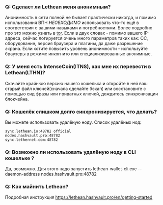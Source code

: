 ### Q: Сделает ли Lethean меня анонимным? ####
Анонимность в сети полной не бывает практически никогда, и помимо использования ВПН *НЕОБХОДИМО* использовать что-то ещё в соответствии с вашими навыками и потребностями. Более подробно про это можно узнать в [tor](https://www.torproject.org/). Если в двух словах - помимо вашего IP-адреса, сейчас логируется очень много параметров таких как: ОС, оборудование, версия браузера и плагины, да даже разрешение экрана.
Если хотите повысить уровень анонимности - используйте браузеры в режиме инкогнито или специализированные анонимные.


### Q: У меня есть IntenseCoin(ITNS), как мне их перевести в Lethean(LTHN)? ###
Скачайте крайнюю версию нашего кошелька и откройте в ней ваш старый файл ключей(сначала сделайте бэкап) или восстановите с помощью сид фразы или приватных ключей, дождитесь синхронизации блокчейна.


### Q: Кошелёк слишком долго синхронизируется, что делать? ###
Вы можете использовать удалёную ноду. Список удалёных нод:

    sync.lethean.io:48782 official
    nodes.hashvault.pro:48782
    sync.lethernet.com:48782


### Q: Возможно ли использовать удалёную ноду в CLI кошельке ? ###
Да, возможно. Для этого надо запустить lethean-wallet-cli.exe --daemon-address nodes.hashvault.pro:48782


### Q: Как майнить Lethean? ###
Подробная инструкция https://lethean.hashvault.pro/en/getting-started
